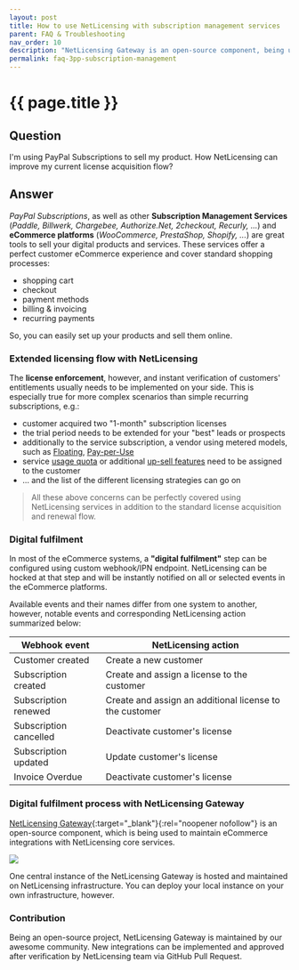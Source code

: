 ```yaml
---
layout: post
title: How to use NetLicensing with subscription management services
parent: FAQ & Troubleshooting
nav_order: 10
description: "NetLicensing Gateway is an open-source component, being used to maintain eCommerce integrations with NetLicensing core services"
permalink: faq-3pp-subscription-management
---
```


{{ page.title }}
=============

## Question

I'm using PayPal Subscriptions to sell my product.
How NetLicensing can improve my current license acquisition flow?

## Answer

*PayPal Subscriptions*, as well as other **Subscription Management Services** (*Paddle, Billwerk, Chargebee, Authorize.Net, 2checkout, Recurly, ...*) and **eCommerce platforms** (*WooCommerce, PrestaShop, Shopify, ...*) are great tools to sell your digital products and services.
These services offer a perfect customer eCommerce experience and cover standard shopping processes:
- shopping cart
- checkout
- payment methods
- billing & invoicing
- recurring payments

So, you can easily set up your products and sell them online.

### Extended licensing flow with NetLicensing

The **license enforcement**, however, and instant verification of customers' entitlements usually needs to be implemented on your side. This is especially true for more complex scenarios than simple recurring subscriptions, e.g.:

- customer acquired two "1-month" subscription licenses
- the trial period needs to be extended for your "best" leads or prospects
- additionally to the service subscription, a vendor using metered models, such as [Floating](floating), [Pay-per-Use](pay-per-use)
- service [usage quota](quota) or additional [up-sell features](multi-feature) need to be assigned to the customer
- ... and the list of the different licensing strategies can go on

>All these above concerns can be perfectly covered using NetLicensing services in addition to the standard license acquisition and renewal flow.

### Digital fulfilment

In most of the eCommerce systems, a **"digital fulfilment"** step can be configured using custom webhook/IPN endpoint. NetLicensing can be hocked at that step and will be instantly notified on all or selected events in the eCommerce platforms.

Available events and their names differ from one system to another, however, notable events and corresponding NetLicensing action summarized below:

| Webhook event          | NetLicensing action                         |
|------------------------|---------------------------------------------|
| Customer created       | Create a new customer                       |
| Subscription created   | Create and assign a license to the customer |
| Subscription renewed   | Create and assign an additional license to the customer |
| Subscription cancelled | Deactivate customer's license               |
| Subscription updated   | Update customer's license                   |
| Invoice Overdue        | Deactivate customer's license               |

### Digital fulfilment process with NetLicensing Gateway

[NetLicensing Gateway](https://github.com/Labs64/NetLicensing-Gateway){:target="_blank"}{:rel="noopener nofollow"} is an open-source component, which is being used to maintain eCommerce integrations with NetLicensing core services.

<a href="https://netlicensing.io/img/usage-scenarios/netlicensing-integration-ecommerce.png" class="imagelink" data-lightbox="faq-3pp-subscription-management" data-title="Digital fulfilment process with NetLicensing Gateway" data-alt="Digital fulfilment process with NetLicensing Gateway">
  <img src="https://netlicensing.io/img/usage-scenarios/netlicensing-integration-ecommerce.png" />
</a>

One central instance of the NetLicensing Gateway is hosted and maintained on NetLicensing infrastructure. You can deploy your local instance on your own infrastructure, however.

### Contribution

Being an open-source project, NetLicensing Gateway is maintained by our awesome community.
New integrations can be implemented and approved after verification by NetLicensing team via GitHub Pull Request.
